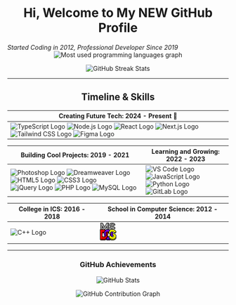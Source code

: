 <h1 align="center">Hi, Welcome to My NEW GitHub Profile</h1>
  <em>Started Coding in 2012, Professional Developer Since 2019</em>

<div align="center">
  <img 
    src="https://github-readme-stats.vercel.app/api/top-langs?username=mshsheikh&locale=en&hide_title=false&layout=compact&card_width=320&langs_count=5&theme=dracula&hide_border=false" 
    height="150" alt="Most used programming languages graph" />

  <img 
    src="https://github-readme-streak-stats.herokuapp.com/?user=mshsheikh&theme=dracula&hide_border=true" 
    height="150" alt="GitHub Streak Stats" />
</div>

---

<div align="center">

## Timeline & Skills

| **Creating Future Tech: 2024 - Present 🔧** | 
|---------------------------------------------| 
| <img src="https://cdn.jsdelivr.net/gh/devicons/devicon/icons/typescript/typescript-original.svg" height="40" alt="TypeScript Logo" /> <img src="https://cdn.simpleicons.org/nodedotjs/339933" height="40" alt="Node.js Logo" /> <img src="https://cdn.jsdelivr.net/gh/devicons/devicon/icons/react/react-original.svg" height="40" alt="React Logo" /> <img src="https://cdn.jsdelivr.net/gh/devicons/devicon/icons/nextjs/nextjs-original.svg" height="40" alt="Next.js Logo" /> <img src="https://cdn.simpleicons.org/tailwindcss/06B6D4" height="40" alt="Tailwind CSS Logo" /> <img src="https://cdn.simpleicons.org/figma/F24E1E" height="40" alt="Figma Logo" /> |

| **Building Cool Projects: 2019 - 2021** | **Learning and Growing: 2022 - 2023** |
|-----------------------------------------|-----------------------------------------|
| <img src="https://img.icons8.com/color/48/adobe-photoshop--v1.png" height="40" alt="Photoshop Logo" /> <img src="https://img.icons8.com/color/48/adobe-dreamweaver.png" height="40" alt="Dreamweaver Logo" /> <img src="https://cdn.jsdelivr.net/gh/devicons/devicon/icons/html5/html5-original.svg" height="40" alt="HTML5 Logo" /> <img src="https://cdn.jsdelivr.net/gh/devicons/devicon/icons/css3/css3-original.svg" height="40" alt="CSS3 Logo" /> <img src="https://cdn.jsdelivr.net/gh/devicons/devicon/icons/jquery/jquery-original.svg" height="40" alt="jQuery Logo" /> <img src="https://cdn.jsdelivr.net/gh/devicons/devicon/icons/php/php-original.svg" height="40" alt="PHP Logo" /> <img src="https://cdn.jsdelivr.net/gh/devicons/devicon/icons/mysql/mysql-original.svg" height="40" alt="MySQL Logo" /> | <img src="https://cdn.jsdelivr.net/gh/devicons/devicon/icons/vscode/vscode-original.svg" height="40" alt="VS Code Logo" /> <img src="https://cdn.jsdelivr.net/gh/devicons/devicon/icons/javascript/javascript-original.svg" height="40" alt="JavaScript Logo" /> <img src="https://cdn.jsdelivr.net/gh/devicons/devicon/icons/python/python-original.svg" height="40" alt="Python Logo" /> <img src="https://cdn.jsdelivr.net/gh/devicons/devicon/icons/gitlab/gitlab-original.svg" height="40" alt="GitLab Logo" /> |

| **College in ICS: 2016 - 2018** | **School in Computer Science: 2012 - 2014** |
|---------------------------------|---------------------------------------------|
| <img src="https://cdn.jsdelivr.net/gh/devicons/devicon/icons/cplusplus/cplusplus-original.svg" height="40" alt="C++ Logo" /> | <img src="https://github.com/mshsheikh/assets/blob/dcb2d85dc0fe6ea45d18a6559b88909dadd7cf55/Msdos-icon.png" height="40" alt="MS-DOS Logo" /> |

</div>

---

<div align="center">
  <h3>GitHub Achievements</h3>
  <img 
    src="https://github-readme-stats.vercel.app/api?username=mshsheikh&show_icons=true&count_private=true&theme=dracula&hide_border=true" 
    height="180" alt="GitHub Stats" />

  <img 
    src="https://github-profile-summary-cards.vercel.app/api/cards/profile-details?username=mshsheikh&theme=dracula" 
    height="180" alt="GitHub Contribution Graph" />
  
</div>
